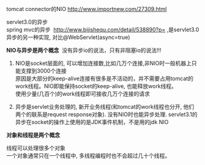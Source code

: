 

tomcat connector的NIO   http://www.importnew.com/27309.html

servlet3.0的异步  
spring mvc的异步  http://www.bijishequ.com/detail/538890?p= ,是servlet3.0异步的另一种实现, 对比@WebServlet(async=true)


**NIO与异步是两个概念**  没有异步io的说法，只有非阻塞io的说法!!!

1. NIO是socket层面的, 可以增加连接数,比如几万个连接,非NIO时一般机器上只能支撑到3000个连接  
原因是大部分的keep-alive连接有很多是不活动的，并不需要占用tomcat的work线程。NIO即能保持socket的keep-alive, 也能释放work线程。  
使用少量(几百个)的work线程即可接收几万个连接的请求

2. 异步是servlet业务处理的, 新开业务线程(和tomcat的work线程也分开, 他们两个的联系是request response对象). 没有NIO时也能异步处理. servlet3.1的异步在socket的操作上使用的是JDK事件机制，不是用的jdk NIO

**对象和线程是两个概念**

线程可以处理很多个对象  
一个对象通常只在一个线程中, 多线程编程时也不会超过几十个线程。



